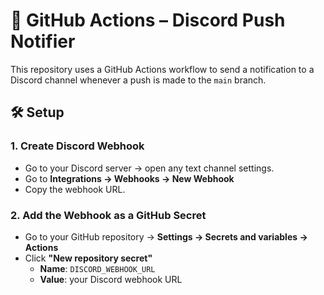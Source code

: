 # 🔔 GitHub Actions – Discord Push Notifier

This repository uses a GitHub Actions workflow to send a notification to a Discord channel whenever a push is made to the `main` branch.

## 🛠 Setup

### 1. Create Discord Webhook
- Go to your Discord server → open any text channel settings.
- Go to **Integrations → Webhooks → New Webhook**
- Copy the webhook URL.

### 2. Add the Webhook as a GitHub Secret
- Go to your GitHub repository → **Settings → Secrets and variables → Actions**
- Click **"New repository secret"**
  - **Name**: `DISCORD_WEBHOOK_URL`
  - **Value**: your Discord webhook URL
